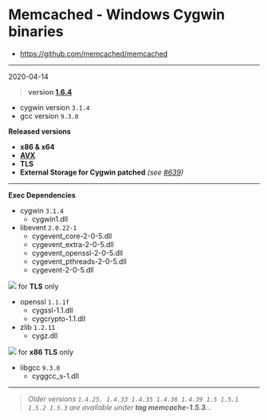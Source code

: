 # Memcached - Windows Cygwin binaries #
- https://github.com/memcached/memcached
----
2020-04-14
> **version [1.6.4](https://github.com/memcached/memcached/tree/1.6.4)**
  - cygwin version `3.1.4`
  - gcc version `9.3.0`

**Released versions**
  - **x86 & x64**
  - **[AVX](https://msdn.microsoft.com/fr-fr/library/jj620901.aspx)**
  - **TLS**
  - **External Storage for Cygwin patched** _(see [#639](https://github.com/memcached/memcached/issues/639))_
-----
**Exec Dependencies**
 - cygwin `3.1.4`
   - cygwin1.dll
 - libevent `2.0.22-1`
   - cygevent_core-2-0-5.dll
   - cygevent_extra-2-0-5.dll
   - cygevent_openssl-2-0-5.dll
   - cygevent_pthreads-2-0-5.dll
   - cygevent-2-0-5.dll

![](https://placehold.it/15/FFA500/000000?text=+) for **TLS** only
  - openssl `1.1.1f`
    - cygssl-1.1.dll
    - cygcrypto-1.1.dll
  - zlib `1.2.11`
    - cygz.dll

![](https://placehold.it/15/FFA500/000000?text=+) for **x86 TLS** only
  - libgcc `9.3.0`
    - cyggcc_s-1.dll
----
> *Older versions `1.4.25. 1.4.33 1.4.35 1.4.36 1.4.39 1.5 1.5.1 1.5.2 1.5.3` are available under **tag memcache-1.5.3**...*